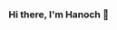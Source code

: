 ### Hi there, I'm Hanoch 👋

<!--
**dodlidd/dodlidd** is a ✨ _special_ ✨ repository because its `README.md` (this file) appears on your GitHub profile.

Information:

- 🔭 Name: Hanoch
- 🌱 City: Israel 💙
- 👯 I’m currently learning everything 🤣


Spotify Playing 🎧

[<img src="https://now-playing-codestackr.vercel.app/api/spotify-playing" alt="codeSTACKr Spotify Playing" width="350" />](https://open.spotify.com/user/swyqyimdc12jajde4vpwd2x1b)
